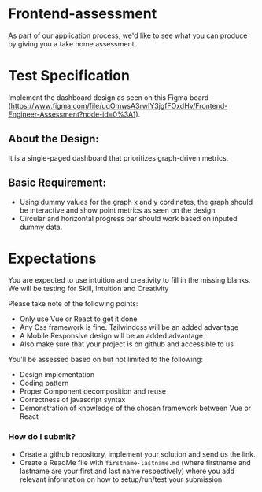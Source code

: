 # Frontend-assessment
As part of our application process, we'd like to see what you can produce by giving you a take home assessment.

# Test Specification
Implement the dashboard design as seen on this Figma board (https://www.figma.com/file/uqOmwsA3rwIY3jgfFOxdHv/Frontend-Engineer-Assessment?node-id=0%3A1).

## About the Design:
It is a single-paged dashboard that prioritizes graph-driven metrics.

## Basic Requirement:
- Using dummy values for the graph x and y cordinates, the graph should be interactive and show point metrics as seen on the design
- Circular and horizontal progress bar should work based on inputed dummy data.

# Expectations
You are expected to use intuition and creativity to fill in the missing blanks. We will be testing for Skill, Intuition and Creativity

Please take note of the following points:

- Only use Vue or React to get it done
- Any Css framework is fine. Tailwindcss will be an added advantage
- A Mobile Responsive design will be an added advantage
- Also make sure that your project is on github and accessible to us

You'll be assessed based on but not limited to the following:

- Design implementation
- Coding pattern
- Proper Component decomposition and reuse
- Correctness of javascript syntax
- Demonstration of knowledge of the chosen framework between Vue or React

### How do I submit? ###
* Create a github repository, implement your solution and send us the link.
* Create a ReadMe file with `firstname-lastname.md` (where firstname and lastname are your 
  first and last name respectively) where you add relevant information on how to setup/run/test your submission

